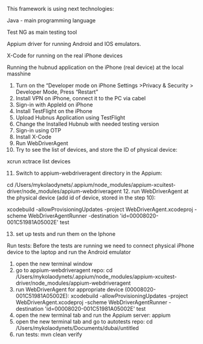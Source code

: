 This framework is using next technologies:

Java - main programming language

Test NG as main testing tool

Appium driver for running Android and IOS emulators.

X-Code for running on the real iPhone devices

Running the hubnud application on the iPhone (real device) at the local masshine
1. Turn on the “Developer mode on iPhone
Settings >Privacy & Security > Developer Mode, Press “Restart”
2. Install VPN on iPhone, connect it to the PC via cabel
3. Sign-in with AppleId on iPhone
4. Install TestFlight on the iPhone
5. Upload Hubnus Application using TestFlight
6. Change the Installed Hubnub with needed testing version
7. Sign-in using OTP
8. Install X-Code
9. Run WebDriverAgent
10. Try to see the list of devices, and store the ID of physical device:

xcrun xctrace list devices

11. Switch to appium-webdriveragent directory in the Appium:

cd /Users/mykolaodynets/.appium/node_modules/appium-xcuitest-driver/node_modules/appium-webdriveragent
12. run WebDriverAgent at the physical device (add id of device, stored in the step 10):

xcodebuild -allowProvisioningUpdates -project WebDriverAgent.xcodeproj -scheme WebDriverAgentRunner -destination 'id=00008020-001C51981A05002E' test

13. set up tests and run them on the Iphone


Run tests:
Before the tests are running we need to connect physical iPhone device to the laptop and run the Android emulator
1. open the new terminal window
2. go to appium-webdriveragent repo:
cd /Users/mykolaodynets/.appium/node_modules/appium-xcuitest-driver/node_modules/appium-webdriveragent
3. run  WebDriverAgent for appropriate device (00008020-001C51981A05002E):
xcodebuild -allowProvisioningUpdates -project WebDriverAgent.xcodeproj -scheme WebDriverAgentRunner -destination 'id=00008020-001C51981A05002E' test
4. open the new terminal tab and run the Appium server:
appium
5. open the new terminal tab and go to autotests repo:
cd /Users/mykolaodynets/Documents/dubai/untitled
6. run tests:
mvn clean verify
